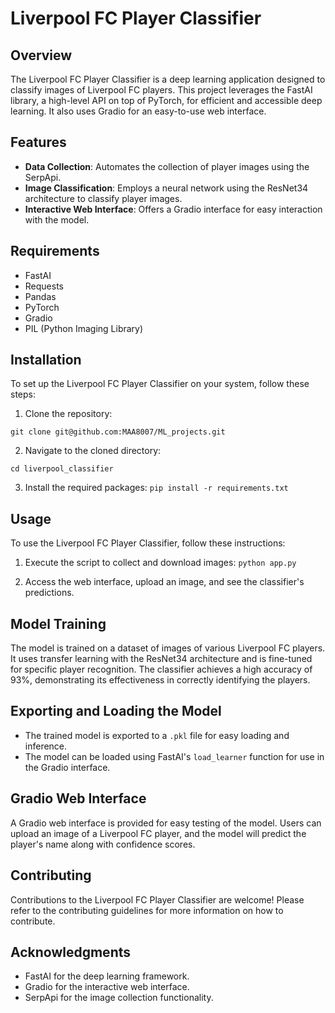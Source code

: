 # Liverpool FC Player Classifier

## Overview
The Liverpool FC Player Classifier is a deep learning application designed to classify images of Liverpool FC players. This project leverages the FastAI library, a high-level API on top of PyTorch, for efficient and accessible deep learning. It also uses Gradio for an easy-to-use web interface.

## Features
- **Data Collection**: Automates the collection of player images using the SerpApi.
- **Image Classification**: Employs a neural network using the ResNet34 architecture to classify player images.
- **Interactive Web Interface**: Offers a Gradio interface for easy interaction with the model.

## Requirements
- FastAI
- Requests
- Pandas
- PyTorch
- Gradio
- PIL (Python Imaging Library)

## Installation
To set up the Liverpool FC Player Classifier on your system, follow these steps:

1. Clone the repository:
```
git clone git@github.com:MAA8007/ML_projects.git
```

2. Navigate to the cloned directory:
```
cd liverpool_classifier
```

3. Install the required packages:
```pip install -r requirements.txt```


## Usage
To use the Liverpool FC Player Classifier, follow these instructions:

1. Execute the script to collect and download images:
```python app.py```

2. Access the web interface, upload an image, and see the classifier's predictions.

## Model Training
The model is trained on a dataset of images of various Liverpool FC players. It uses transfer learning with the ResNet34 architecture and is fine-tuned for specific player recognition. The classifier achieves a high accuracy of 93%, demonstrating its effectiveness in correctly identifying the players.

## Exporting and Loading the Model
- The trained model is exported to a `.pkl` file for easy loading and inference.
- The model can be loaded using FastAI's `load_learner` function for use in the Gradio interface.

## Gradio Web Interface
A Gradio web interface is provided for easy testing of the model. Users can upload an image of a Liverpool FC player, and the model will predict the player's name along with confidence scores.

## Contributing
Contributions to the Liverpool FC Player Classifier are welcome! Please refer to the contributing guidelines for more information on how to contribute.

## Acknowledgments
- FastAI for the deep learning framework.
- Gradio for the interactive web interface.
- SerpApi for the image collection functionality.


